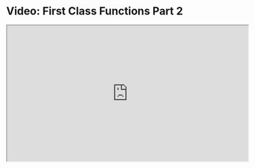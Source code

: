# Video: First Class Functions Part 2

<iframe src="https://player.vimeo.com/video/549150183?title=0&byline=0&portrait=0" width="640" height="360" allowfullscreen="allowfullscreen" allow="autoplay; fullscreen; picture-in-picture"></iframe>
